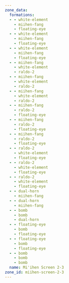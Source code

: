 ```yaml
---
zone_data:
  formations:
  - - white-element
    - miihen-fang
    - floating-eye
  - - white-element
    - miihen-fang
    - floating-eye
  - - white-element
    - miihen-fang
    - floating-eye
  - - miihen-fang
    - white-element
    - raldo-2
  - - miihen-fang
    - white-element
    - raldo-2
  - - miihen-fang
    - white-element
    - raldo-2
  - - miihen-fang
    - raldo-2
    - floating-eye
  - - miihen-fang
    - raldo-2
    - floating-eye
  - - miihen-fang
    - raldo-2
    - floating-eye
  - - raldo-2
    - white-element
    - floating-eye
  - - raldo-2
    - white-element
    - floating-eye
  - - raldo-2
    - white-element
    - floating-eye
  - - dual-horn
    - miihen-fang
  - - dual-horn
    - miihen-fang
  - - bomb
    - bomb
    - dual-horn
  - - floating-eye
    - bomb
    - floating-eye
  - - floating-eye
    - bomb
    - floating-eye
  - - bomb
    - bomb
    - bomb
  name: Mi'ihen Screen 2-3
zone_id: miihen-screen-2-3
---
```

